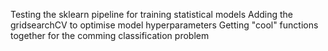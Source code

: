 Testing the sklearn pipeline for training statistical models
Adding the gridsearchCV to optimise model hyperparameters
Getting "cool" functions together for the comming classification problem